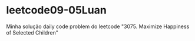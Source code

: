 # leetcode09-05Luan
Minha solução daily code problem do leetcode "3075. Maximize Happiness of Selected Children"
